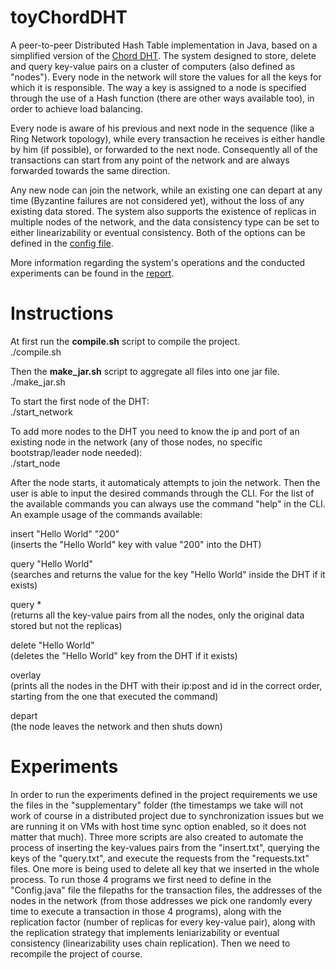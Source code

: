 # toyChordDHT

A peer-to-peer Distributed Hash Table implementation in Java, based on a simplified version of the [Chord DHT](https://en.wikipedia.org/wiki/Chord_(peer-to-peer)). The system designed to store, delete and query key-value pairs on a cluster of computers (also defined as "nodes"). Every node in the network will store the values for all the keys for which it is responsible. The way a key is assigned to a node is specified through the use of a Hash function (there are other ways available too), in order to achieve load balancing.

Every node is aware of his previous and next node in the sequence (like a Ring Network topology), while every transaction he receives is either handle by him (if possible), or forwarded to the next node. Consequently all of the transactions can start from any point of the network and are always forwarded towards the same direction.

Any new node can join the network, while an existing one can depart at any time (Byzantine failures are not considered yet), without the loss of any existing data stored. The system also supports the existence of replicas in multiple nodes of the network, and the data consistency type can be set to either linearizability or eventual consistency. Both of the options can be defined in the [config file](https://github.com/nickst74/toyChordDHT/blob/main/src/toyChord/config/Config.java).

More information regarding the system's operations and the conducted experiments can be found in the [report](https://github.com/nickst74/toyChordDHT/blob/main/report.pdf).

# Instructions

At first run the **compile.sh** script to compile the project.  
./compile.sh


Then the **make_jar.sh** script to aggregate all files into one jar file.  
./make_jar.sh


To start the first node of the DHT:  
./start_network <myPort>


To add more nodes to the DHT you need to know the ip and port of an existing node in the network (any of those nodes, no specific bootstrap/leader node needed):  
./start_node <myPort> <targetNodeIp> <targetNodePort>


After the node starts, it automaticaly attempts to join the network. Then the user is able to input the desired commands through the CLI. For the list of the available commands you can always use the command "help" in the CLI. An example usage of the commands available:

insert "Hello World" "200"  
(inserts the "Hello World" key with value "200" into the DHT)

query "Hello World"  
(searches and returns the value for the key "Hello World" inside the DHT if it exists)

query *  
(returns all the key-value pairs from all the nodes, only the original data stored but not the replicas)

delete "Hello World"  
(deletes the "Hello World" key from the DHT if it exists)

overlay  
(prints all the nodes in the DHT with their ip:post and id in the correct order, starting from the one that executed the command)

depart  
(the node leaves the network and then shuts down)

# Experiments

In order to run the experiments defined in the project requirements we use the files in the "supplementary" folder (the timestamps we take will not work of course in a distributed project due to synchronization issues but we are running it on VMs with host time sync option enabled, so it does not matter that much). Three more scripts are also created to automate the process of inserting the key-values pairs from the "insert.txt", querying the keys of the "query.txt", and execute the requests from the "requests.txt" files. One more is being used to delete all key that we inserted in the whole process. To run those 4 programs we first need to define in the "Config.java" file the filepaths for the transaction files, the addresses of the nodes in the network (from those addresses we pick one randomly every time to execute a transaction in those 4 programs), along with the replication factor (number of replicas for every key-value pair), along with the replication strategy that implements leniarizability or eventual consistency (linearizability uses chain replication). Then we need to recompile the project of course.
